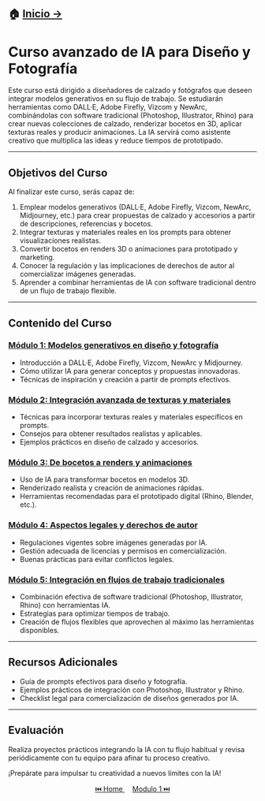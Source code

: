 ## 🏠 [Inicio →](README.md)

# Curso avanzado de IA para Diseño y Fotografía

Este curso está dirigido a diseñadores de calzado y fotógrafos que deseen integrar modelos generativos en su flujo de trabajo. Se estudiarán herramientas como DALL·E, Adobe Firefly, Vizcom y NewArc, combinándolas con software tradicional (Photoshop, Illustrator, Rhino) para crear nuevas colecciones de calzado, renderizar bocetos en 3D, aplicar texturas reales y producir animaciones. La IA servirá como asistente creativo que multiplica las ideas y reduce tiempos de prototipado.

---

## Objetivos del Curso

Al finalizar este curso, serás capaz de:

1. Emplear modelos generativos (DALL·E, Adobe Firefly, Vizcom, NewArc, Midjourney, etc.) para crear propuestas de calzado y accesorios a partir de descripciones, referencias y bocetos.
2. Integrar texturas y materiales reales en los prompts para obtener visualizaciones realistas.
3. Convertir bocetos en renders 3D o animaciones para prototipado y marketing.
4. Conocer la regulación y las implicaciones de derechos de autor al comercializar imágenes generadas.
5. Aprender a combinar herramientas de IA con software tradicional dentro de un flujo de trabajo flexible.

---

## Contenido del Curso

### [Módulo 1: Modelos generativos en diseño y fotografía](/oficina_avanzado/modulo_1.md)
- Introducción a DALL·E, Adobe Firefly, Vizcom, NewArc y Midjourney.
- Cómo utilizar IA para generar conceptos y propuestas innovadoras.
- Técnicas de inspiración y creación a partir de prompts efectivos.

### [Módulo 2: Integración avanzada de texturas y materiales ](/oficina_avanzado/modulo_2.md)
- Técnicas para incorporar texturas reales y materiales específicos en prompts.
- Consejos para obtener resultados realistas y aplicables.
- Ejemplos prácticos en diseño de calzado y accesorios.

### [Módulo 3: De bocetos a renders y animaciones ](/oficina_avanzado/modulo_3.md)
- Uso de IA para transformar bocetos en modelos 3D.
- Renderizado realista y creación de animaciones rápidas.
- Herramientas recomendadas para el prototipado digital (Rhino, Blender, etc.).

### [Módulo 4: Aspectos legales y derechos de autor](/oficina_avanzado/modulo_4.md) 
- Regulaciones vigentes sobre imágenes generadas por IA.
- Gestión adecuada de licencias y permisos en comercialización.
- Buenas prácticas para evitar conflictos legales.

### [Módulo 5: Integración en flujos de trabajo tradicionales](/oficina_avanzado/modulo_5.md)
- Combinación efectiva de software tradicional (Photoshop, Illustrator, Rhino) con herramientas IA.
- Estrategias para optimizar tiempos de trabajo.
- Creación de flujos flexibles que aprovechen al máximo las herramientas disponibles.

---

## Recursos Adicionales

- Guía de prompts efectivos para diseño y fotografía.
- Ejemplos prácticos de integración con Photoshop, Illustrator y Rhino.
- Checklist legal para comercialización de diseños generados por IA.

---

## Evaluación

Realiza proyectos prácticos integrando la IA con tu flujo habitual y revisa periódicamente con tu equipo para afinar tu proceso creativo.

¡Prepárate para impulsar tu creatividad a nuevos límites con la IA!

<p align="center">
  <a href="https://hugocnl11.github.io/Formacion-interna-Navima/">⏮️ Home </a> &nbsp;&nbsp;&nbsp;
  <a href="https://hugocnl11.github.io/Formacion-interna-Navima/oficina_avanzado/modulo_1.html"> Modulo 1 ⏭️</a>
</p>

